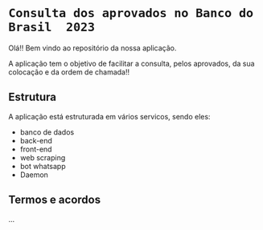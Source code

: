 # `Consulta dos aprovados no Banco do Brasil  2023`

Olá!! Bem vindo ao repositório da nossa aplicação.

A aplicação tem o objetivo de facilitar a consulta, pelos aprovados, da sua colocação e da ordem de chamada!!

## Estrutura
A aplicação está estruturada em vários servicos, sendo eles:
  - banco de dados
  - back-end
  - front-end
  - web scraping
  - bot whatsapp
  - Daemon

## Termos e acordos
...
